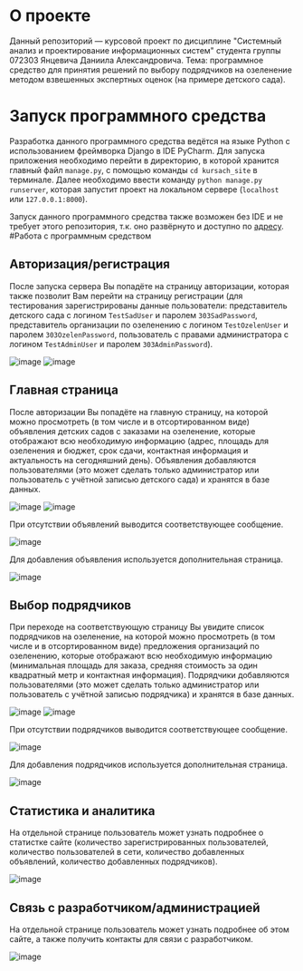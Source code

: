 # О проекте
Данный репозиторий — курсовой проект по дисциплине "Системный анализ и проектирование информационных систем" студента группы 072303 Янцевича Даниила Александровича. Тема: программное средство для принятия решений по выбору подрядчиков на озеленение методом взвешенных экспертных оценок (на примере детского сада).
# Запуск программного средства
Разработка данного программного средства ведётся на языке Python с использованием фреймворка Django в IDE PyCharm. Для запуска приложения необходимо перейти в директорию, в которой хранится главный файл `manage.py`, с помощью команды `cd kursach_site` в терминале. Далее необходимо ввести команду `python manage.py runserver`, которая запустит проект на локальном сервере (`localhost` или `127.0.0.1:8000`).

Запуск данного программного средства также возможен без IDE и не требует этого репозитория, т.к. оно развёрнуто и доступно по [адресу](http://only1avetrill.pythonanywhere.com/main).
#Работа с программным средством
## Авторизация/регистрация
После запуска сервера Вы попадёте на страницу авторизации, которая также позволит Вам перейти на страницу регистрации (для тестирования зарегистрированы данные пользователи: представитель детского сада с логином `TestSadUser` и паролем `303SadPassword`, представитель  организации по озеленению с логином `TestOzelenUser` и паролем `303OzelenPassword`, пользователь с правами администратора с логином `TestAdminUser` и паролем `303AdminPassword`).

![image](https://user-images.githubusercontent.com/75385700/164883989-b3027c89-3292-420e-814d-2eb4bf518c3a.png)
![image](https://user-images.githubusercontent.com/75385700/167837095-dd20d921-a71f-40b3-824c-b16ecaa14d5b.png)


## Главная страница
После авторизации Вы попадёте на главную страницу, на которой можно просмотреть (в том числе и в отсортированном виде) объявления детских садов с заказами на озеленение, которые отображают всю необходимую информацию (адрес, площадь для озеленения и бюджет, срок сдачи, контактная информация и актуальность на сегодняшний день). Объявления добавляются пользователями (это может сделать только администратор или пользователь с учётной записью детского сада) и хранятся в базе данных.

![image](https://user-images.githubusercontent.com/75385700/167838941-a1aef421-0f16-41aa-a7e8-370f47a6d24b.png)
![image](https://user-images.githubusercontent.com/75385700/167838785-bb1cd1ac-3ce6-4b47-afd3-aa4bef48bba5.png)

При отсутствии объявлений выводится соответствующее сообщение.

![image](https://user-images.githubusercontent.com/75385700/164536653-6dac2a03-8a48-4926-8b29-8663a3824945.png)

Для добавления объявления используется дополнительная страница.

![image](https://user-images.githubusercontent.com/75385700/167838834-44ec57d4-201c-4878-915b-fffac02fb177.png)

## Выбор подрядчиков
При переходе на соответствующую страницу Вы увидите список подрядчиков на озеленение, на которой можно просмотреть (в том числе и в отсортированном виде) предложения организаций по озеленению, которые отображают всю необходимую информацию (минимальная площадь для заказа, средняя стоимость за один квадратный метр и контактная информация). Подрядчики добавляются пользователями (это может сделать только администратор или пользователь с учётной записью подрядчика) и хранятся в базе данных.

![image](https://user-images.githubusercontent.com/75385700/167840157-fff89f41-8d31-4ee8-b43f-c5ba53e39cb0.png)
![image](https://user-images.githubusercontent.com/75385700/167840303-91b27108-e531-4927-8b8e-ccf695fbad06.png)

При отсутствии подрядчиков выводится соответствующее сообщение.

![image](https://user-images.githubusercontent.com/75385700/167840093-c24c8bcc-0cf3-4b2f-b3fa-640a09580b31.png)

Для добавления подрядчиков используется дополнительная страница.

![image](https://user-images.githubusercontent.com/75385700/167840078-3d16b909-3b76-42d3-bfae-c1dc4359fd6a.png)

## Статистика и аналитика
На отдельной странице пользователь может узнать подробнее о статистке сайте (количество зарегистрированных пользователей, количество пользователей в сети, количество добавленных объявлений, количество добавленных подрядчиков).

![image](https://user-images.githubusercontent.com/75385700/167840627-af50a465-90b8-411e-a1ab-c6acc926cb22.png)


## Связь с разработчиком/администрацией
На отдельной странице пользователь может узнать подробнее об этом сайте, а также получить контакты для связи с разработчиком.

![image](https://user-images.githubusercontent.com/75385700/164535968-eba3204b-853d-4649-9467-332bc3f1eb3b.png)